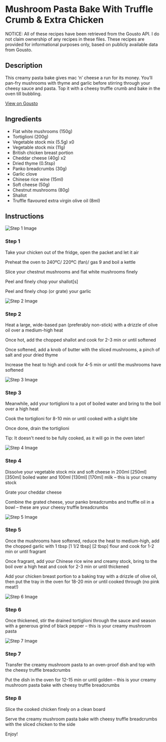 # Mushroom Pasta Bake With Truffle Crumb & Extra Chicken

NOTICE: All of these recipes have been retrieved from the Gousto API. I do not claim ownership of any recipes in these files. These recipes are provided for informational purposes only, based on publicly available data from Gousto.

## Description

This creamy pasta bake gives mac ‘n’ cheese a run for its money. You’ll pan-fry mushrooms with thyme and garlic before stirring through your cheesy sauce and pasta. Top it with a cheesy truffle crumb and bake in the oven till bubbling.

[View on Gousto](https://www.gousto.co.uk/recipes/cookbook/mushroom-pasta-bake-with-cheesy-truffle-breadcrumbs-with-extra-chicken)

## Ingredients

- Flat white mushrooms (150g)
- Tortiglioni (200g)
- Vegetable stock mix (5.5g) x0
- Vegetable stock mix (11g)
- British chicken breast portion
- Cheddar cheese (40g) x2
- Dried thyme (0.5tsp)
- Panko breadcrumbs (30g)
- Garlic clove
- Chinese rice wine (15ml)
- Soft cheese (50g)
- Chestnut mushrooms (80g)
- Shallot
- Truffle flavoured extra virgin olive oil (8ml)

## Instructions

![Step 1 Image](https://production-media.gousto.co.uk/cms/recipe-step-image/step-1-1728890580457-x200.jpg)

### Step 1

Take your chicken out of the fridge, open the packet and let it air

Preheat the oven to 240ºC/ 220ºC (fan)/ gas 9 and boil a kettle

Slice your chestnut mushrooms and flat white mushrooms finely

Peel and finely chop your shallot[s]

Peel and finely chop (or grate) your garlic

![Step 2 Image](https://production-media.gousto.co.uk/cms/recipe-step-image/step-2-1728890583609-x200.jpg)

### Step 2

Heat a large, wide-based pan (preferably non-stick) with a drizzle of olive oil over a medium-high heat

Once hot, add the chopped shallot and cook for 2-3 min or until softened

Once softened, add a knob of butter with the sliced mushrooms, a pinch of salt and your dried thyme

Increase the heat to high and cook for 4-5 min or until the mushrooms have softened

![Step 3 Image](https://production-media.gousto.co.uk/cms/recipe-step-image/step-3-1728890586916-x200.jpg)

### Step 3

Meanwhile, add your tortiglioni to a pot of boiled water and bring to the boil over a high heat

Cook the tortiglioni for 8-10 min or until cooked with a slight bite

Once done, drain the tortiglioni

Tip: It doesn't need to be fully cooked, as it will go in the oven later!

![Step 4 Image](https://production-media.gousto.co.uk/cms/recipe-step-image/step-4-1728890590258-x200.jpg)

### Step 4

Dissolve your vegetable stock mix and soft cheese in 200ml<span class="text-purple"> [250ml] </span><span class="text-danger">[350ml]</span> boiled water and 100ml <span class="text-purple">[130ml]</span> <span class="text-danger">[170ml]</span> milk – this is your creamy stock

Grate your cheddar cheese

Combine the grated cheese, your panko breadcrumbs and truffle oil in a bowl – these are your cheesy truffle breadcrumbs

![Step 5 Image](https://production-media.gousto.co.uk/cms/recipe-step-image/step-5-1728890597435-x200.jpg)

### Step 5

Once the mushrooms have softened, reduce the heat to medium-high, add the chopped garlic with 1 tbsp <span class="text-purple">[1 1/2 tbsp]</span> <span class="text-danger">[2 tbsp]</span> flour and cook for 1-2 min or until fragrant

Once fragrant, add your Chinese rice wine and creamy stock, bring to the boil over a high heat and cook for 2-3 min or until thickened

Add your chicken breast portion to a baking tray with a drizzle of olive oil, then put the tray in the oven for 18-20 min or until cooked through (no pink meat!)

![Step 6 Image](https://production-media.gousto.co.uk/cms/recipe-step-image/step-6-1728890600477-x200.jpg)

### Step 6

Once thickened, stir the drained tortiglioni through the sauce and season with a generous grind of black pepper – this is your creamy mushroom pasta

![Step 7 Image](https://production-media.gousto.co.uk/cms/recipe-step-image/step-7-1728890604352-x200.jpg)

### Step 7

Transfer the creamy mushroom pasta to an oven-proof dish and top with the cheesy truffle breadcrumbs

Put the dish in the oven for 12-15 min or until golden – this is your creamy mushroom pasta bake with cheesy truffle breadcrumbs

### Step 8

Slice the cooked chicken finely on a clean board

Serve the creamy mushroom pasta bake with cheesy truffle breadcrumbs with the sliced chicken to the side

Enjoy!


